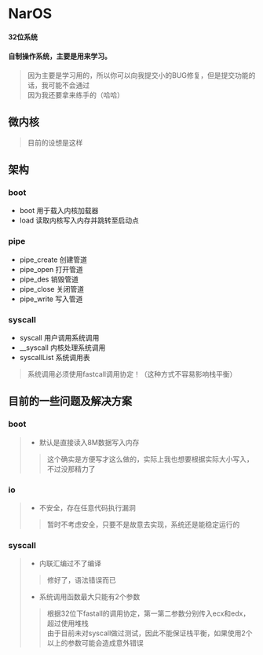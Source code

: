# NarOS
#### 32位系统
#### 自制操作系统，主要是用来学习。
> 因为主要是学习用的，所以你可以向我提交小的BUG修复，但是提交功能的话，我可能不会通过 \
> 因为我还要拿来练手的（哈哈）
## 微内核
> 目前的设想是这样

## 架构
### boot
- boot 用于载入内核加载器
- load 读取内核写入内存并跳转至启动点
### pipe
- pipe_create 创建管道
- pipe_open 打开管道
- pipe_des 销毁管道
- pipe_close 关闭管道
- pipe_write 写入管道
### syscall
- syscall 用户调用系统调用
- __syscall 内核处理系统调用
- syscallList 系统调用表

> 系统调用必须使用fastcall调用协定！（这种方式不容易影响栈平衡）

## 目前的一些问题及解决方案
### boot
>- 默认是直接读入8M数据写入内存
>> 这个确实是方便写才这么做的，实际上我也想要根据实际大小写入，不过没那精力了
### io
>- 不安全，存在任意代码执行漏洞
>> 暂时不考虑安全，只要不是故意去实现，系统还是能稳定运行的
### syscall
>- 内联汇编过不了编译
>> 修好了，语法错误而已
>- 系统调用函数最大只能有2个参数
>> 根据32位下fastall的调用协定，第一第二参数分别传入ecx和edx，超过使用堆栈 \
>> 由于目前未对syscall做过测试，因此不能保证栈平衡，如果使用2个以上的参数可能会造成意外错误
